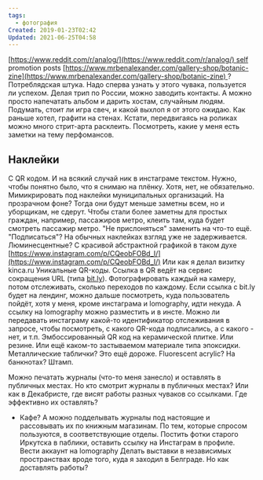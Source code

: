 ```yaml
---
tags:
  - фотография
Created: 2019-01-23T02:42
Updated: 2021-06-25T04:58
---
```

[https://www.reddit.com/r/analog/](https://www.reddit.com/r/analog/) self promotion posts
[https://www.mrbenalexander.com/gallery-shop/botanic-zine](https://www.mrbenalexander.com/gallery-shop/botanic-zine) ? Потреблядская штука. Надо сперва узнать у этого чувака, пользуется ли успехом.
Делая трип по России, можно заводить контакты. А можно просто напечатать альбом и дарить хостам, случайным людям. Подумать, стоит ли игра свеч, и какой выхлоп я от этого ожидаю.
Как раньше хотел, графити на стенах. Кстати, передвигаясь на роликах можно много стрит-арта расклеить. Посмотреть, какие у меня есть заметки на тему перфомансов.
## Наклейки
С QR кодом. И на всякий случай ник в инстаграме текстом. Нужно, чтобы понятно было, что я снимаю на плёнку. Хотя, нет, не обязательно.
Мимикрировать под наклейки муниципальных организаций. На прозрачном фоне? Тогда они будут меньше заметны всем, но и уборщикам, не сдерут. Чтобы стали более заметны для простых граждан, например, пассажиров метро, клеить там, куда будет смотреть пассажир метро. "Не прислоняться" заменить на что-то ещё. "Подписаться"?
На обычных наклейках взгляд уже не задерживается. Люминесцентные? С красивой абстрактной графикой в таком духе [https://www.instagram.com/p/CQeobFOBd_I/](https://www.instagram.com/p/CQeobFOBd_I/) Или как я делал визитку kinca.ru
Уникальные QR-коды. Ссылка в QR ведёт на сервис сокращения URL (типа [bit.ly](http://bit.ly)). Фотографировать каждый на камеру, потом отслеживать, сколько переходов по каждому. Если ссылка с bit.ly будет на лендинг, можно дальше посмотреть, куда пользователь пойдёт, хотя у меня, кроме инстаграма и lomography, идти некуда. А ссылку на lomography можно разместить и в инсте. Можно ли передавать инстаграму какой-то идентификатор отслеживания в запросе, чтобы посмотреть, с какого QR-кода подписались, а с какого - нет, и т.п.
Эмбоссированный QR код на керамической плитке. Или резине. Или ещё каком-то застываемом материале типа эпоксидки.
Металлические таблички? Это ещё дороже.
Fluorescent acrylic?
На банкнотах? Штамп.
  
Можно печатать журналы (что-то меня занесло) и оставлять в публичных местах. Но кто смотрит журналы в публичных местах? Или как в Декабристе, где висят работы разных чуваков со ссылками. Где эффективно их оставлять?
- Кафе?
А можно подделывать журналы под настоящие и рассовывать их по книжным магазинам. По тем, которые спросом пользуются, в соответствующие отделы.
Постить фотки старого Иркутска в паблики, оставить ссылку на Инстаграм в профиле.
Вести аккаунт на lomography
Делать выставки в независимых пространствах вроде того, куда я заходил в Белграде. Но как доставлять работы?